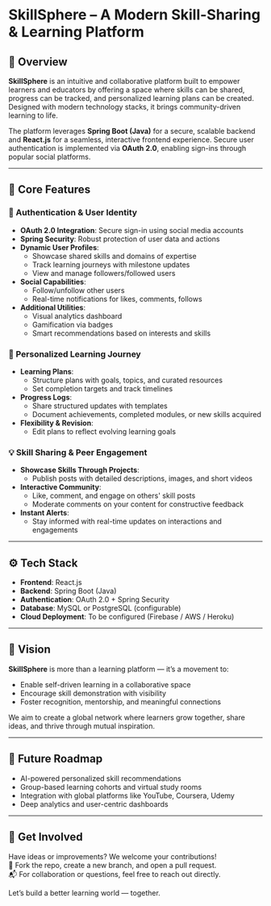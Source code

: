 # SkillSphere – A Modern Skill-Sharing & Learning Platform

## 🧭 Overview

**SkillSphere** is an intuitive and collaborative platform built to empower learners and educators by offering a space where skills can be shared, progress can be tracked, and personalized learning plans can be created. Designed with modern technology stacks, it brings community-driven learning to life.

The platform leverages **Spring Boot (Java)** for a secure, scalable backend and **React.js** for a seamless, interactive frontend experience. Secure user authentication is implemented via **OAuth 2.0**, enabling sign-ins through popular social platforms.

---

## 🔑 Core Features

### 🔐 Authentication & User Identity
- **OAuth 2.0 Integration**: Secure sign-in using social media accounts
- **Spring Security**: Robust protection of user data and actions
- **Dynamic User Profiles**:
  - Showcase shared skills and domains of expertise
  - Track learning journeys with milestone updates
  - View and manage followers/followed users
- **Social Capabilities**:
  - Follow/unfollow other users
  - Real-time notifications for likes, comments, follows
- **Additional Utilities**:
  - Visual analytics dashboard
  - Gamification via badges
  - Smart recommendations based on interests and skills

### 📘 Personalized Learning Journey
- **Learning Plans**:
  - Structure plans with goals, topics, and curated resources
  - Set completion targets and track timelines
- **Progress Logs**:
  - Share structured updates with templates
  - Document achievements, completed modules, or new skills acquired
- **Flexibility & Revision**:
  - Edit plans to reflect evolving learning goals

### 💡 Skill Sharing & Peer Engagement
- **Showcase Skills Through Projects**:
  - Publish posts with detailed descriptions, images, and short videos
- **Interactive Community**:
  - Like, comment, and engage on others' skill posts
  - Moderate comments on your content for constructive feedback
- **Instant Alerts**:
  - Stay informed with real-time updates on interactions and engagements

---

## ⚙️ Tech Stack

- **Frontend**: React.js
- **Backend**: Spring Boot (Java)
- **Authentication**: OAuth 2.0 + Spring Security
- **Database**: MySQL or PostgreSQL (configurable)
- **Cloud Deployment**: To be configured (Firebase / AWS / Heroku)

---

## 🌟 Vision

**SkillSphere** is more than a learning platform — it’s a movement to:
- Enable self-driven learning in a collaborative space
- Encourage skill demonstration with visibility
- Foster recognition, mentorship, and meaningful connections

We aim to create a global network where learners grow together, share ideas, and thrive through mutual inspiration.

---

## 🔭 Future Roadmap

- AI-powered personalized skill recommendations
- Group-based learning cohorts and virtual study rooms
- Integration with global platforms like YouTube, Coursera, Udemy
- Deep analytics and user-centric dashboards

---

## 🤝 Get Involved

Have ideas or improvements? We welcome your contributions!  
🔧 Fork the repo, create a new branch, and open a pull request.  
📬 For collaboration or questions, feel free to reach out directly.

Let’s build a better learning world — together.
